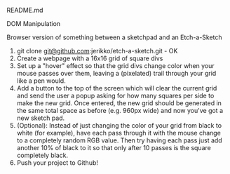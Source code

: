 README.md

DOM Manipulation

Browser version of something between a sketchpad and an Etch-a-Sketch

1. git clone git@github.com:jerikko/etch-a-sketch.git - OK
2. Create a webpage with a 16x16 grid of square divs
3. Set up a "hover" effect so that the grid divs change color when your mouse passes over them, leaving a (pixelated) trail through your grid like a pen would.
4. Add a button to the top of the screen which will clear the current grid and send the user a popup asking for how many squares per side to make the new grid. Once entered, the new grid should be generated in the same total space as before (e.g. 960px wide) and now you've got a new sketch pad.
5. (Optional): Instead of just changing the color of your grid from black to white (for example), have each pass through it with the mouse change to a completely random RGB value. Then try having each pass just add another 10% of black to it so that only after 10 passes is the square completely black.
6. Push your project to Github!
